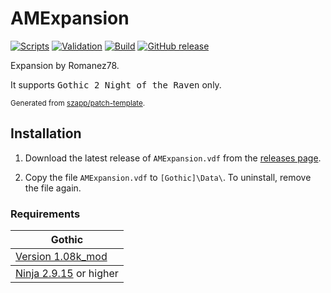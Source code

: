 # AMExpansion

[![Scripts](https://github.com/Romanez78/AMExpansion/actions/workflows/scripts.yml/badge.svg)](https://github.com/Romanez78/AMExpansion/actions/workflows/scripts.yml)
[![Validation](https://github.com/Romanez78/AMExpansion/actions/workflows/validation.yml/badge.svg)](https://github.com/Romanez78/AMExpansion/actions/workflows/validation.yml)
[![Build](https://github.com/Romanez78/AMExpansion/actions/workflows/build.yml/badge.svg)](https://github.com/Romanez78/AMExpansion/actions/workflows/build.yml)
[![GitHub release](https://img.shields.io/github/v/release/Romanez78/AMExpansion.svg)](https://github.com/Romanez78/AMExpansion/releases/latest)  
<!-- [![World of Gothic](https://raw.githubusercontent.com/szapp/patch-template/main/.github/actions/initialization/badges/wog.svg)](https://www.worldofgothic.de/dl/download_XXXX.htm) -->
<!-- [![Spine](https://raw.githubusercontent.com/szapp/patch-template/main/.github/actions/initialization/badges/spine.svg)](https://clockwork-origins.com/spine) -->
<!-- [![Steam workshop](https://img.shields.io/badge/steam-workshop-2a3f5a?logo=steam&labelColor=1b2838)](https://steamcommunity.com/sharedfiles/filedetails/?id=XXXXXXXXXX) -->

Expansion by Romanez78.

It supports <kbd>Gothic 2 Night of the Raven</kbd> only.

<sup>Generated from [szapp/patch-template](https://github.com/szapp/patch-template).</sup>

## Installation

1. Download the latest release of `AMExpansion.vdf` from the [releases page](https://github.com/Romanez78/AMExpansion/releases/latest).

2. Copy the file `AMExpansion.vdf` to `[Gothic]\Data\`. To uninstall, remove the file again.

<!--
The patch is also available on
- [World of Gothic](https://www.worldofgothic.de/dl/download_XXXX.htm) | [Forum thread](https://forum.worldofplayers.de/forum/threads/XXXXXXX)
- [Spine Mod-Manager](https://clockwork-origins.com/spine/)
- [Steam Workshop Gothic 1](https://steamcommunity.com/sharedfiles/filedetails/?id=XXXXXXXXXX)
-->

### Requirements

<table><thead><tr><th>Gothic</th></tr></thead>
<tbody><tr><td><a href="https://www.worldofgothic.de/dl/download_34.htm">Version 1.08k_mod</a></td></tr></tbody>
<tbody><tr><td colspan="1" align="center"><a href="https://github.com/szapp/Ninja">Ninja 2.9.15</a> or higher</td></tr></tbody></table>

<!--

If you are interested in writing your own patch, please do not copy this patch!
Instead refer to the PATCH TEMPLATE to build a foundation that is customized to your needs!
The patch template can found at https://github.com/szapp/patch-template.

-->
